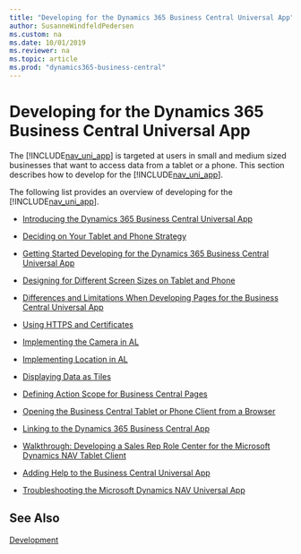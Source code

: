 ```yaml
---
title: "Developing for the Dynamics 365 Business Central Universal App"
author: SusanneWindfeldPedersen
ms.custom: na
ms.date: 10/01/2019
ms.reviewer: na
ms.topic: article
ms.prod: "dynamics365-business-central"
---
```

# Developing for the Dynamics 365 Business Central Universal App
The [!INCLUDE[nav_uni_app](includes/nav_uni_app_md.md)] is targeted at users in small and medium sized businesses that want to access data from a tablet or a phone. This section describes how to develop for the [!INCLUDE[nav_uni_app](includes/nav_uni_app_md.md)].  
  
The following list provides an overview of developing for the [!INCLUDE[nav_uni_app](includes/nav_uni_app_md.md)].  
  
-   [Introducing the Dynamics 365 Business Central Universal App](devenv-Introducing-the-Universal-App.md)  
  
-   [Deciding on Your Tablet and Phone Strategy](devenv-Deciding-on-Your-Tablet-and-Phone-Strategy.md)  
  
-   [Getting Started Developing for the Dynamics 365 Business Central Universal App](devenv-Getting-Started-Developing-for-the-Universal-App.md)  
  
-   [Designing for Different Screen Sizes on Tablet and Phone](devenv-Designing-for-Different-Screen-Sizes-on-Tablet-and-Phone.md)  
  
-   [Differences and Limitations When Developing Pages for the Business Central Universal App](devenv-differences-and-Limitations-When-Developing-Pages-for-the-Universal-App.md)  
  
-   [Using HTTPS and Certificates](devenv-Using-HTTPS-and-Certificates.md)  
  
-   [Implementing the Camera in AL](devenv-implement-camera-in-al.md)  
  
-   [Implementing Location in AL](devenv-implementing-Location-in-AL.md)  
  
-   [Displaying Data as Tiles](devenv-lists-as-tiles.md)  
  
-   [Defining Action Scope for Business Central Pages](devenv-Defining-Action-Scope-for-Pages.md)  
  
-   [Opening the Business Central Tablet or Phone Client from a Browser](devenv-Opening-business-central-Tablet-or-Phone-Client-from-Browser.md)  
  
-   [Linking to the Dynamics 365 Business Central App](devenv-link-to-universal-app.md)  
  
-   [Walkthrough: Developing a Sales Rep Role Center for the Microsoft Dynamics NAV Tablet Client](devenv-Walkthrough-Developing-Sales-Rep-RoleCenter-business-central-Tablet-Client.md)  
  
-   [Adding Help to the Business Central Universal App](devenv-Adding-Help-to-the-Universal-App.md)  
  
-   [Troubleshooting the Microsoft Dynamics NAV Universal App](Troubleshooting-the-Microsoft-Dynamics-NAV-Universal-App.md)

## See Also
[Development](Development.md)  
